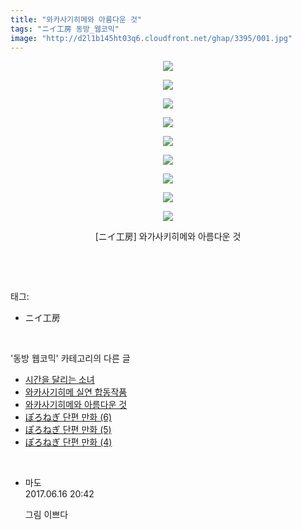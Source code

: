 ```yaml
---
title: "와카사기히메와 아름다운 것"
tags: "ニイ工房 동방_웹코믹"
image: "http://d2l1b145ht03q6.cloudfront.net/ghap/3395/001.jpg"
---
```

<div class="article">
<p style="text-align: center; clear: none; float: none;"><img src="{{ site.imgserver1 }}/ghap/3395/001.jpg"/></p>
<p style="text-align: center; clear: none; float: none;"><img src="{{ site.imgserver1 }}/ghap/3395/002.jpg"/></p>
<p style="text-align: center; clear: none; float: none;"><img src="{{ site.imgserver1 }}/ghap/3395/003.jpg"/></p>
<p style="text-align: center; clear: none; float: none;"><img src="{{ site.imgserver1 }}/ghap/3395/004.jpg"/></p>
<p style="text-align: center; clear: none; float: none;"><img src="{{ site.imgserver1 }}/ghap/3395/005.jpg"/></p>
<p style="text-align: center; clear: none; float: none;"><img src="{{ site.imgserver1 }}/ghap/3395/006.jpg"/></p>
<p style="text-align: center; clear: none; float: none;"><img src="{{ site.imgserver1 }}/ghap/3395/007.jpg"/></p>
<p style="text-align: center; clear: none; float: none;"><img src="{{ site.imgserver1 }}/ghap/3395/008.jpg"/></p>
<p style="text-align: center; clear: none; float: none;"><img src="{{ site.imgserver1 }}/ghap/3395/009.jpg"/></p>
<p style="text-align: center; clear: none; float: none;">[ニイ工房] 와가사키히메와 아름다운 것</p>
<p><br/></p>
</div><br/>
<div class="tagTrail">
<p>태그: </p>
<ul>
<li>ニイ工房</li>
</ul>
</div><br/>
<div class="another">
<p>'동방 웹코믹' 카테고리의 다른 글</p>
<ul>
<li><a href="/ghap_3397">시간을 달리는 소녀</a></li>
<li><a href="/ghap_3396">와카사기히메 실연 합동작품</a></li>
<li><a href="/ghap_3395">와카사기히메와 아름다운 것</a></li>
<li><a href="/ghap_3382">ぽろねぎ 단편 만화 (6)</a></li>
<li><a href="/ghap_3381">ぽろねぎ 단편 만화 (5)</a></li>
<li><a href="/ghap_3380">ぽろねぎ 단편 만화 (4)</a></li>
</ul>
</div><br/>
<div class="cb_module cb_fluid">
<div class="cb_wrt cb_profile">
<div class="comment">
<ul>
<li class="cb_thumb_off" id="comment15015176">
<div class="cb_comment_area">
<div class="cb_info_area">
<div class="cb_section">
<span class="cb_nick_name">마도</span>
</div>
<div class="cb_section">
<span class="cb_date">2017.06.16 20:42 </span>
</div>
</div>
<div class="cb_dsc_comment">
<p class="cb_dsc">
											그림 이쁘다
										</p>
</div>
</div></li>
</ul>
</div>
</div><!-- commentList close -->
</div><br/>
